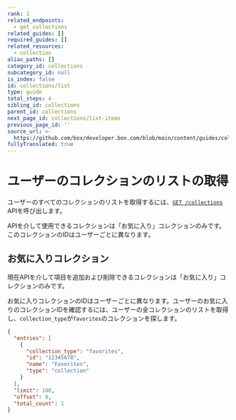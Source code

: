 ```yaml
---
rank: 1
related_endpoints:
  - get_collections
related_guides: []
required_guides: []
related_resources:
  - collection
alias_paths: []
category_id: collections
subcategory_id: null
is_index: false
id: collections/list
type: guide
total_steps: 4
sibling_id: collections
parent_id: collections
next_page_id: collections/list-items
previous_page_id: ''
source_url: >-
  https://github.com/box/developer.box.com/blob/main/content/guides/collections/list.md
fullyTranslated: true
---
```

# ユーザーのコレクションのリストの取得

ユーザーのすべてのコレクションのリストを取得するには、[`GET
/collections`](e://get_collections) APIを呼び出します。

<Samples id="get_collections">

</Samples>

<Message warning>

APIを介して使用できるコレクションは「お気に入り」コレクションのみです。このコレクションのIDはユーザーごとに異なります。

</Message>

## お気に入りコレクション

現在APIを介して項目を追加および削除できるコレクションは「お気に入り」コレクションのみです。

お気に入りコレクションのIDはユーザーごとに異なります。ユーザーのお気に入りのコレクションIDを確認するには、ユーザーの全コレクションのリストを取得し、`collection_type`が`favorites`のコレクションを探します。

```json
{
  "entries": [
    {
      "collection_type": "favorites",
      "id": "12345678",
      "name": "Favorites",
      "type": "collection"
    }
  ],
  "limit": 100,
  "offset": 0,
  "total_count": 1
}

```
